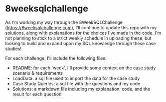 # 8weeksqlchallenge

As I'm working my way through the 8WeekSQLChallenge (https://8weeksqlchallenge.com), I'll continue to update this repo with my solutions, along with explanations for the choices I've made in the code. I'm not planning to stick to a strict weekly schedule in uploading these, but looking to build and expand upon my SQL knowledge through these case studies!

For each challenge, I'll include the following files:
- README: for each 'week', I'll provide some context on the case study scenario & requirements
- LoadData: a sql file used to import the data for the case study
- Case Study Queries: a sql file with the questions and my code
- Solutions: a markdown file including my explanation, code, and the result for each question 
